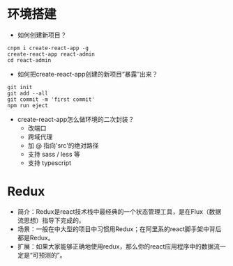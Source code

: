 # 环境搭建

- 如何创建新项目？
```
cnpm i create-react-app -g
create-react-app react-admin
cd react-admin
```

- 如何把create-react-app创建的新项目“暴露”出来？
```
git init
git add --all
git commit -m 'first commit'
npm run eject
```

- create-react-app怎么做环境的二次封装？
  - 改端口
  - 跨域代理
  - 加 @ 指向'src'的绝对路径
  - 支持 sass / less 等
  - 支持 typescript

# Redux

- 简介：Redux是react技术栈中最经典的一个状态管理工具，是在Flux（数据流思想）指导下完成的。
- 场景：一般在中大型的项目中习惯用Redux；在阿里系的react脚手架中背后都是Redux。
- 扩展：如果大家能够正确地使用redux，那么你的react应用程序中的数据流一定是“可预测的”。

